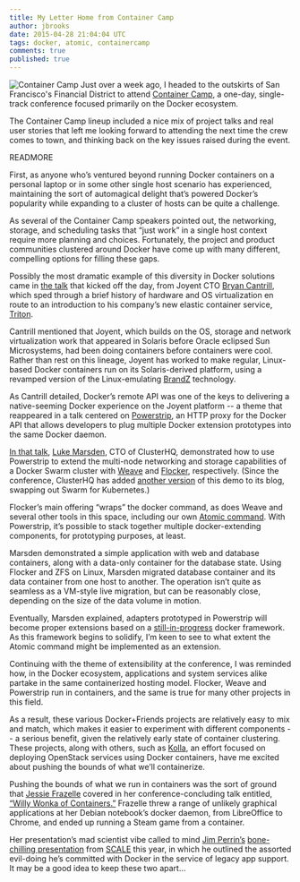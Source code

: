 ```yaml
---
title: My Letter Home from Container Camp
author: jbrooks
date: 2015-04-28 21:04:04 UTC
tags: docker, atomic, containercamp
comments: true
published: true
---
```


![Container Camp](containercamp.png) Just over a week ago, I headed to the outskirts of San Francisco's Financial District to attend [Container Camp](http://container.camp), a one-day, single-track conference focused primarily on the Docker ecosystem. 

The Container Camp lineup included a nice mix of project talks and real user stories that left me looking forward to attending the next time the crew comes to town, and thinking back on the key issues raised during the event.

READMORE

First, as anyone who’s ventured beyond running Docker containers on a personal laptop or in some other single host scenario has experienced, maintaining the sort of automagical delight that’s powered Docker’s popularity while expanding to a cluster of hosts can be quite a challenge. 

As several of the Container Camp speakers pointed out, the networking, storage, and scheduling tasks that “just work” in a single host context require more planning and choices. Fortunately, the project and product communities clustered around Docker have come up with many different, compelling options for filling these gaps.

Possibly the most dramatic example of this diversity in Docker solutions came in [the talk](https://youtu.be/Ll50EFquwSo) that kicked off the day, from Joyent CTO [Bryan Cantrill](https://twitter.com/bcantrill), which sped through a brief history of hardware and OS virtualization en route to an introduction to his company’s new elastic container service, [Triton](https://www.joyent.com/blog/triton-docker-and-the-best-of-all-worlds). 

Cantrill mentioned that Joyent, which builds on the OS, storage and network virtualization work that appeared in Solaris before Oracle eclipsed Sun Microsystems, had been doing containers before containers were cool. Rather than rest on this lineage, Joyent has worked to make regular, Linux-based Docker containers run on its Solaris-derived platform, using a revamped version of the Linux-emulating [BrandZ](http://www.slideshare.net/bcantrill/illumos-lx) technology.

As Cantrill detailed, Docker’s remote API was one of the keys to delivering a native-seeming Docker experience on the Joyent platform -- a theme that reappeared in a talk centered on [Powerstrip](https://clusterhq.com/blog/powerstrip-prototype-docker-extensions-today/), an HTTP proxy for the Docker API that allows developers to plug multiple Docker extension prototypes into the same Docker daemon. 

[In that talk](https://youtu.be/bAw2djOLGA0), [Luke Marsden](https://twitter.com/lmarsden), CTO of ClusterHQ, demonstrated how to use Powerstrip to extend the multi-node networking and storage capabilities of a Docker Swarm cluster with [Weave](https://github.com/weaveworks/weave) and [Flocker](https://github.com/ClusterHQ/flocker), respectively. (Since the conference, ClusterHQ has added [another version](https://clusterhq.com/blog/data-migration-kubernetes-flocker/) of this demo to its blog, swapping out Swarm for Kubernetes.)

Flocker’s main offering “wraps” the docker command, as does Weave and several other tools in this space, including our own [Atomic command](http://developerblog.redhat.com/2015/04/21/introducing-the-atomic-command/). With Powerstrip, it’s possible to stack together multiple docker-extending components, for prototyping purposes, at least.

Marsden demonstrated a simple application with web and database containers, along with a data-only container for the database state. Using Flocker and ZFS on Linux, Marsden migrated database container and its data container from one host to another. The operation isn’t quite as seamless as a VM-style live migration, but can be reasonably close, depending on the size of the data volume in motion.

Eventually, Marsden explained, adapters prototyped in Powerstrip will become proper extensions based on a [still-in-progress](http://weaveblog.com/2015/04/23/weave-as-a-docker-extension/) docker framework. As this framework begins to solidify, I’m keen to see to what extent the Atomic command might be implemented as an extension.

Continuing with the theme of extensibility at the conference, I was reminded  how, in the Docker ecosystem, applications and system services alike partake in the same containerized hosting model. Flocker, Weave and Powerstrip run in containers, and the same is true for many other projects in this field. 

As a result, these various Docker+Friends projects are relatively easy to mix and match, which makes it easier to experiment with different components -- a serious benefit, given the relatively early state of container clustering. These projects, along with others, such as [Kolla](https://github.com/stackforge/kolla), an effort focused on deploying OpenStack services using Docker containers, have me excited about pushing the bounds of what we’ll containerize.

Pushing the bounds of what we run in containers was the sort of ground that [Jessie Frazelle](https://twitter.com/frazelledazzell) covered in her conference-concluding talk entitled, [“Willy Wonka of Containers.”](https://youtu.be/GsLZz8cZCzc) Frazelle threw a range of unlikely graphical applications at her Debian notebook’s docker daemon, from LibreOffice to Chrome, and ended up running a Steam game from a container.

Her presentation’s mad scientist vibe called to mind [Jim Perrin’s](https://twitter.com/bitintegrity) [bone-chilling presentation](https://youtu.be/m9H4vGzYoeo?t=6h11m) from [SCALE](http://www.socallinuxexpo.org/scale/13x) this year, in which he outlined the assorted evil-doing he’s committed with Docker in the service of legacy app support. It may be a good idea to keep these two apart...